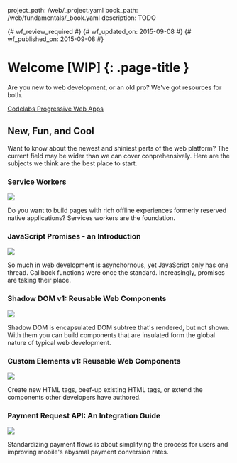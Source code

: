 project_path: /web/_project.yaml
book_path: /web/fundamentals/_book.yaml
description: TODO

{# wf_review_required #}
{# wf_updated_on: 2015-09-08 #}
{# wf_published_on: 2015-09-08 #}

# Welcome [WIP] {: .page-title }

Are you new to web development, or an old pro? We've got resources for both. 

<a class="button button-primary" href="https://codelabs.developers.google.com/?cat=Web">
  Codelabs
</a>
<a class="button button-primary" href="../progressive-web-apps/">
  Progressive Web Apps
</a>

<div style="clear:both;"></div>

## New, Fun, and Cool

Want to know about the newest and shiniest parts of the web platform? The current field may be wider than we can cover conprehensively. Here are the subjects we think are the best place to start.

<div style="clear:none;"></div>

### Service Workers

<img src="https://placehold.it/48x48">

Do you want to build pages with rich offline experiences formerly reserved native applications? Services workers are the foundation.

### JavaScript Promises - an Introduction

<img src="https://placehold.it/48x48">

So much in web development is asynchornous, yet JavaScript only has one thread. Callback functions were once the standard. Increasingly, promises are taking their place.

### Shadow DOM v1: Reusable Web Components

<img src="https://placehold.it/48x48">

Shadow DOM is encapsulated DOM subtree that's rendered, but not shown. With them you can build components that are insulated form the global nature of typical web development.

### Custom Elements v1: Reusable Web Components

<img src="https://placehold.it/48x48">

Create new HTML tags, beef-up existing HTML tags, or extend the components other developers have authored.

### Payment Request API: An Integration Guide

<img src="https://placehold.it/48x48">

Standardizing payment flows is about simplifying the process for users and improving mobile's abysmal payment conversion rates.
